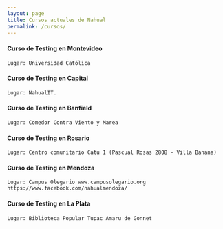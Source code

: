 ```yaml
---
layout: page
title: Cursos actuales de Nahual
permalink: /cursos/
---
```


#### Curso de Testing en Montevideo
	Lugar: Universidad Católica


#### Curso de Testing en Capital
	Lugar: NahualIT. 


#### Curso de  Testing en Banfield
	Lugar: Comedor Contra Viento y Marea


#### Curso de Testing en Rosario
	Lugar: Centro comunitario Catu 1 (Pascual Rosas 2808 - Villa Banana)


#### Curso de  Testing en Mendoza
	Lugar: Campus Olegario www.campusolegario.org 
	https://www.facebook.com/nahualmendoza/ 


#### Curso de  Testing en La Plata
	Lugar: Biblioteca Popular Tupac Amaru de Gonnet


